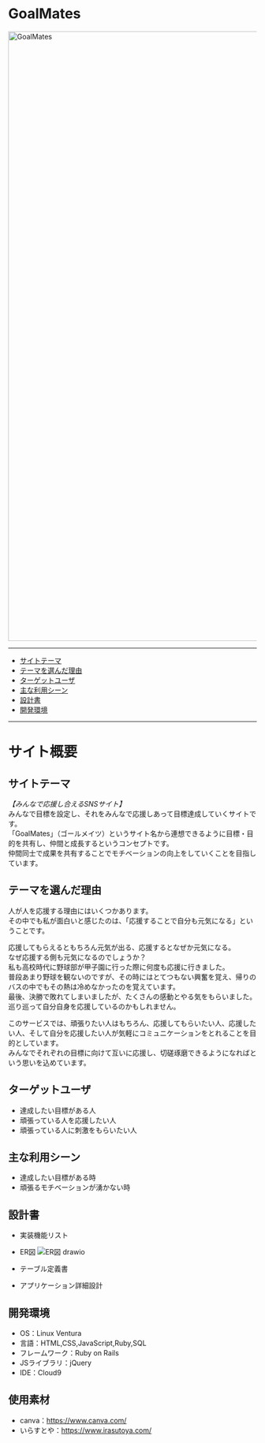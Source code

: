 # GoalMates

<img width="1237" alt="GoalMates" src="https://github.com/Jack-00000/portfolio_GoalMates/assets/129925697/d4d985f9-f48e-4e4d-aa0f-78c79e61b6d2">

---
* [サイトテーマ](#サイトテーマ)
* [テーマを選んだ理由](#テーマを選んだ理由)
* [ターゲットユーザ](#ターゲットユーザ)
* [主な利用シーン](#主な利用シーン)
* [設計書](#設計書)
* [開発環境](#開発環境)

---
# サイト概要

## サイトテーマ
*【みんなで応援し合えるSNSサイト】*<br>
みんなで目標を設定し、それをみんなで応援しあって目標達成していくサイトです。<br>
「GoalMates」（ゴールメイツ）というサイト名から連想できるように目標・目的を共有し、仲間と成長するというコンセプトです。<br>
仲間同士で成果を共有することでモチベーションの向上をしていくことを目指しています。

## テーマを選んだ理由
人が人を応援する理由にはいくつかあります。<br>
その中でも私が面白いと感じたのは、「応援することで自分も元気になる」ということです。

応援してもらえるともちろん元気が出る、応援するとなぜか元気になる。<br>
なぜ応援する側も元気になるのでしょうか？<br>
私も高校時代に野球部が甲子園に行った際に何度も応援に行きました。<br>
普段あまり野球を観ないのですが、その時にはとてつもない興奮を覚え、帰りのバスの中でもその熱は冷めなかったのを覚えています。<br>
最後、決勝で敗れてしまいましたが、たくさんの感動とやる気をもらいました。<br>
巡り巡って自分自身を応援しているのかもしれません。

このサービスでは、頑張りたい人はもちろん、応援してもらいたい人、応援したい人、そして自分を応援したい人が気軽にコミュニケーションをとれることを目的としています。<br>
みんなでそれぞれの目標に向けて互いに応援し、切磋琢磨できるようになればという思いを込めています。

## ターゲットユーザ
* 達成したい目標がある人
* 頑張っている人を応援したい人
* 頑張っている人に刺激をもらいたい人

## 主な利用シーン
* 達成したい目標がある時
* 頑張るモチベーションが湧かない時

## 設計書
* 実装機能リスト
* ER図
![ER図 drawio](https://github.com/Jack-00000/portfolio_GoalMates/assets/129925697/dbe63394-87d5-46ac-b0dc-a1f865139e6a)

* テーブル定義書
* アプリケーション詳細設計

## 開発環境
* OS：Linux Ventura
* 言語：HTML,CSS,JavaScript,Ruby,SQL
* フレームワーク：Ruby on Rails
* JSライブラリ：jQuery
* IDE：Cloud9

## 使用素材
* canva：https://www.canva.com/
* いらすとや：https://www.irasutoya.com/